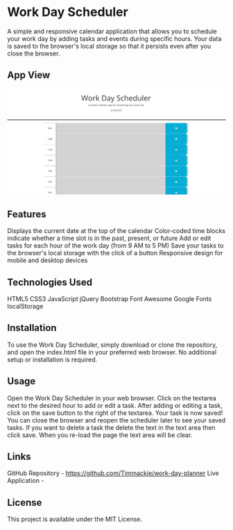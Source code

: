 # Work Day Scheduler
A simple and responsive calendar application that allows you to schedule your work day by adding tasks and events during specific hours. Your data is saved to the browser's local storage so that it persists even after you close the browser.

## App View
![Screenshot of my project](assets\Screenshot.png)

## Features
Displays the current date at the top of the calendar
Color-coded time blocks indicate whether a time slot is in the past, present, or future
Add or edit tasks for each hour of the work day (from 9 AM to 5 PM)
Save your tasks to the browser's local storage with the click of a button
Responsive design for mobile and desktop devices

## Technologies Used
HTML5
CSS3
JavaScript
jQuery
Bootstrap
Font Awesome
Google Fonts
localStorage

## Installation
To use the Work Day Scheduler, simply download or clone the repository, and open the index.html file in your preferred web browser. No additional setup or installation is required.

## Usage
Open the Work Day Scheduler in your web browser.
Click on the textarea next to the desired hour to add or edit a task.
After adding or editing a task, click on the save button to the right of the textarea.
Your task is now saved! You can close the browser and reopen the scheduler later to see your saved tasks.
If you want to delete a task the delete the text in the text area then click save. 
When you re-load the page the text area will be clear.

## Links
GitHub Repository - https://github.com/Timmackie/work-day-planner
Live Application - 

## License
This project is available under the MIT License.
